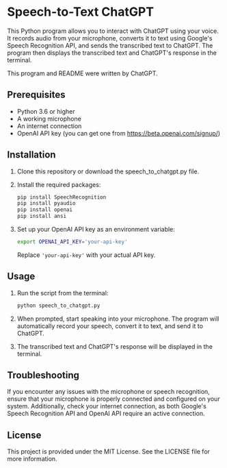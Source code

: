 # Speech-to-Text ChatGPT

This Python program allows you to interact with ChatGPT using your voice. It
records audio from your microphone, converts it to text using Google's Speech
Recognition API, and sends the transcribed text to ChatGPT. The program then
displays the transcribed text and ChatGPT's response in the terminal.

This program and README were written by ChatGPT.

## Prerequisites

* Python 3.6 or higher
* A working microphone
* An internet connection
* OpenAI API key (you can get one from https://beta.openai.com/signup/)

## Installation

1. Clone this repository or download the speech_to_chatgpt.py file.

2. Install the required packages:

    ```bash
    pip install SpeechRecognition
    pip install pyaudio
    pip install openai
    pip install ansi
    ```

3. Set up your OpenAI API key as an environment variable:

    ```bash
    export OPENAI_API_KEY='your-api-key'
    ```

    Replace `'your-api-key'` with your actual API key.

## Usage

1. Run the script from the terminal:

    ```bash
    python speech_to_chatgpt.py
    ```

2. When prompted, start speaking into your microphone. The program will
   automatically record your speech, convert it to text, and send it to ChatGPT.

6. The transcribed text and ChatGPT's response will be displayed in the
   terminal.

## Troubleshooting

If you encounter any issues with the microphone or speech recognition, ensure
that your microphone is properly connected and configured on your system.
Additionally, check your internet connection, as both Google's Speech
Recognition API and OpenAI API require an active connection.

## License

This project is provided under the MIT License. See the LICENSE file for more
information.